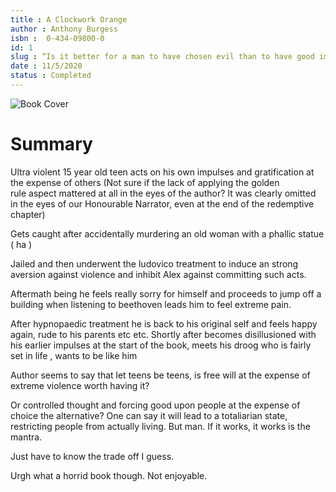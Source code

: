 ```yaml
---
title : A Clockwork Orange
author : Anthony Burgess
isbn : 	0-434-09800-0
id: 1
slug : “Is it better for a man to have chosen evil than to have good imposed upon him?”
date : 11/5/2020
status : Completed 
---
```


![Book Cover](https://upload.wikimedia.org/wikipedia/en/7/73/A_Clockwork_Orange_%281971%29.png)  

# Summary  
Ultra violent 15 year old teen acts on his own impulses and gratification at the expense of others (Not sure if the lack of applying the golden rule aspect mattered at all in the eyes of the author? It was clearly omitted in the eyes of our Honourable Narrator, even at the end of the redemptive chapter)

Gets caught after accidentally murdering an old woman with a phallic statue ( ha )

Jailed and then underwent the ludovico treatment to induce an strong aversion against violence and inhibit Alex against committing such acts. 

Aftermath being he feels really sorry for himself and proceeds to jump off a building when listening to beethoven leads him to feel extreme pain.

After hypnopaedic treatment he is back to his original self and feels happy again, rude to his parents etc etc. Shortly after becomes disillusioned with his earlier impulses at the start of the book, meets his droog who is fairly set in life , wants to be like him

Author seems to say that let teens be teens, is free will at the expense of extreme violence worth having it? 

Or controlled thought and forcing good upon people at the expense of choice the alternative? One can say it will lead to a totaliarian state, restricting people from actually living. But man. If it works, it works is the mantra.

Just have to know the trade off I guess. 

Urgh what a horrid book though. Not enjoyable.
